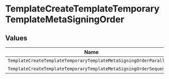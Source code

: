 # TemplateCreateTemplateTemporaryTemplateMetaSigningOrder


## Values

| Name                                                                | Value                                                               |
| ------------------------------------------------------------------- | ------------------------------------------------------------------- |
| `TemplateCreateTemplateTemporaryTemplateMetaSigningOrderParallel`   | PARALLEL                                                            |
| `TemplateCreateTemplateTemporaryTemplateMetaSigningOrderSequential` | SEQUENTIAL                                                          |